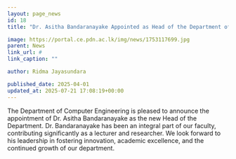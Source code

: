 ```yaml
---
layout: page_news
id: 18
title: "Dr. Asitha Bandaranayake Appointed as Head of the Department of Computer Engineering"

image: https://portal.ce.pdn.ac.lk/img/news/1753117699.jpg
parent: News
link_url: #
link_caption: ""

author: Ridma Jayasundara

published_date: 2025-04-01
updated_at: 2025-07-21 17:08:19+00:00
---
```


<p>The Department of Computer Engineering is pleased to announce the appointment of Dr. Asitha Bandaranayake as the new Head of the Department. Dr. Bandaranayake has been an integral part of our faculty, contributing significantly as a lecturer and researcher. We look forward to his leadership in fostering innovation, academic excellence, and the continued growth of our department.</p>

<!-- Automated Update by GitHub Actions -->
